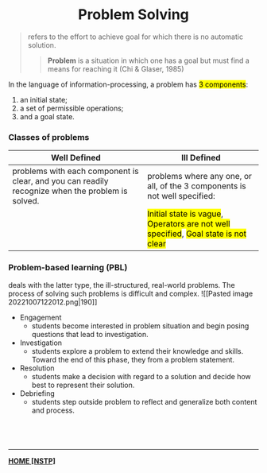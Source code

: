 <center><h1>Problem Solving</h1></center>

> refers to the effort to achieve goal for which there is no automatic solution.
> > **Problem**
> > is a situation in which one has a goal but must find a means for reaching it (Chi & Glaser, 1985)

In the language of information-processing, a problem has <mark class="hltr-lightblue">3 components</mark>:
1. an initial state;
2. a set of permissible operations;
3. and a goal state.

### Classes of problems

| Well Defined                                                                                     | Ill Defined                                                                |
| ------------------------------------------------------------------------------------------------ | -------------------------------------------------------------------------- |
| problems with each component is clear, and you can readily recognize when the problem is solved. | problems where any one, or all, of the 3 components is not well specified: |
|  | <mark class="hltr-lightblue">Initial state is vague</mark>, <mark class="hltr-lightblue">Operators are not well specified</mark>, <mark class="hltr-lightblue">Goal state is not clear</mark> |

### Problem-based learning (PBL)
deals with the latter type, the ill-structured, real-world problems. The process of solving such problems is difficult and complex.
![[Pasted image 20221007122012.png|190]]
- Engagement
	- students become interested in problem situation and begin posing questions that lead to investigation.
- Investigation
	- students explore a problem to extend their knowledge and skills. Toward the end of this phase, they from a problem statement.
- Resolution
	- students make a decision with regard to a solution and decide how best to represent their solution.
- Debriefing
	- students step outside problem to reflect and generalize both content and process.

<br>

# 
---
**[HOME [NSTP]](NSTP102.md)**